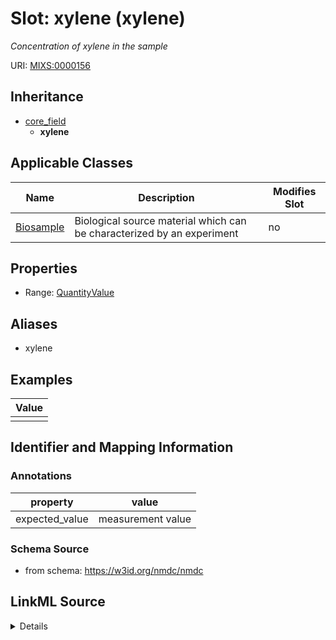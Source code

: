 # Slot: xylene (xylene)


_Concentration of xylene in the sample_



URI: [MIXS:0000156](https://w3id.org/mixs/0000156)




## Inheritance

* [core_field](core_field.md)
    * **xylene**





## Applicable Classes

| Name | Description | Modifies Slot |
| --- | --- | --- |
[Biosample](Biosample.md) | Biological source material which can be characterized by an experiment |  no  |







## Properties

* Range: [QuantityValue](QuantityValue.md)



## Aliases


* xylene




## Examples

| Value |
| --- |
|  |

## Identifier and Mapping Information





### Annotations

| property | value |
| --- | --- |
| expected_value | measurement value || preferred_unit | milligram per liter, parts per million || occurrence | 1 |



### Schema Source


* from schema: https://w3id.org/nmdc/nmdc




## LinkML Source

<details>
```yaml
name: xylene
annotations:
  expected_value:
    tag: expected_value
    value: measurement value
  preferred_unit:
    tag: preferred_unit
    value: milligram per liter, parts per million
  occurrence:
    tag: occurrence
    value: '1'
description: Concentration of xylene in the sample
title: xylene
examples:
- value: ''
from_schema: https://w3id.org/nmdc/nmdc
aliases:
- xylene
rank: 1000
is_a: core field
slot_uri: MIXS:0000156
multivalued: false
alias: xylene
domain_of:
- Biosample
range: QuantityValue

```
</details>